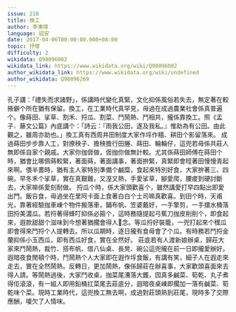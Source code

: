 ```yaml
---
issue: 218
title: 換工
author: 李秉璋
language: 詔安
date: 2017-04-06T00:00:00.000+08:00
topic: 抒懷
difficulty: 2
wikidata: Q98096082
wikidata_link: https://www.wikidata.org/wiki/Q98096082
author_wikidata_link: https://www.wikidata.org/wiki/undefined
author_wikidata: Q98096269
---
```

孔子講：「禮失而求諸野」，係講時代變化真緊，文化抑係風俗若失去，無定著在較掖僻个所在猶有保留。換工，在工業時代真罕見，毋過在成過農業社會係真普遍个。像蒔田、挲草、割禾、捋瓜、割菜、鬥鬧熱、鬥相共，攏係靠換工。照《孟子．藤文公篇》內底講个：「詩云：『雨我公田，遂及我私。』惟助為有公田。由此觀之，雖周亦助也。」換工真有西周井田制度大家作垺作穡、耕田个影留落來。
成過蒔田步步靠人工，對撩秧子、擔秧擔行田塍、蒔田、輪輪仔，這兜若毋係共莊人無即係自家个親戚。大家你拁𠊎做，𠊎拁你做無計較。尤其係蒔田師傅在蒔田个時，猶會比哪儕蒔較緊，著面蒔，著面講事，著面拚緊，真緊即會䀴著田慢慢青起來啊。偎半晝時，猶有主人家特別準備个鹹糜，食起來特別好食，大家拚著三、四碗。早冬禾个挲草，實在真艱難，又溼又熱，手愛挲草，腳愛爬，腰痠到硬討斷去，大家嘛係愛刻耐做。
捋瓜个時，係大家頭歡喜个，雖然講愛打早四點出即愛出門。飯吂食，毋過坐在里阿卡面上食著白白个土司嘛真歡喜。到田个時，天甫光，靠著經驗拁車崠个物件搬落車，鋪布帆、笠婆戴好，一手擎剪，一手擐水桶落田捋美濃瓜。若捋著得蜂叮抑係必箍个，這時務隨提起弓蕉刀拁皮削削个，即食起來，遐款甜甜个滋味到今想著猶擱會得人𤞚念。等瓜捋好裝籠，一兜打起來个䆀瓜即會得來鬥捋个人提轉去。所以瓜期時，逐日攏有食毋會了个瓜。有時務若鬥捋金蘭抑係小玉西瓜，即有西瓜好食，實在全然好。
莊底若有人渡新娘辦桌，歸莊大家來鬥鬧熱，裁竹、搭布帆、借八仙桌、長凳、碗公這兜攏在前一日即攏愛辦好。遐暗夜食閒頓个時，鬥鬧熱个人大家即在遐作垺食飯，有講有笑，細子人在遐走來走去，實在全然鬧熱。反轉日，更加鬧熱，像係歸莊在辦喜事，大家歡頭喜面來去得人請。等鬧熱過後，大家鬥收桌，拁菜尾漕落大鑊，囥真多鹹菜、筍乾、丸子煮得佢滾滾，有一組人即用鉛桶扛菜尾去莊底分，遐暗夜桌崠即擱加一落有鹹菜、筍乾味个菜。現時工業時代，這兜換工無去啊，成過對莊頭熟到莊尾，現時多了交際應酬，嗄欠了人情味。